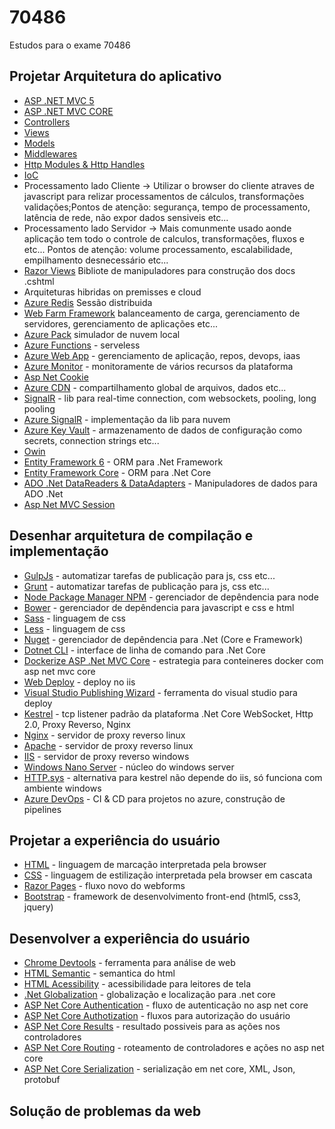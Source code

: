 # 70486
Estudos para o exame 70486
## Projetar Arquitetura do aplicativo

 - [ASP .NET MVC 5](https://docs.microsoft.com/pt-br/aspnet/mvc/overview/getting-started/introduction/getting-started) 
 - [ASP .NET MVC CORE](https://docs.microsoft.com/pt-br/aspnet/core/tutorials/first-mvc-app/start-mvc?view=aspnetcore-3.1&tabs=visual-studio)
 - [Controllers](https://docs.microsoft.com/pt-br/aspnet/mvc/overview/getting-started/introduction/adding-a-controller)
 - [Views](https://docs.microsoft.com/pt-br/aspnet/mvc/overview/getting-started/introduction/adding-a-view)
 - [Models](https://docs.microsoft.com/pt-br/aspnet/mvc/overview/getting-started/introduction/adding-a-model)
 - [Middlewares](https://docs.microsoft.com/pt-br/aspnet/core/fundamentals/middleware/?view=aspnetcore-3.1)
 - [Http Modules & Http Handles](https://support.microsoft.com/en-us/help/307985/info-asp-net-http-modules-and-http-handlers-overview)
 - [IoC](https://docs.microsoft.com/pt-br/aspnet/core/mvc/controllers/dependency-injection?view=aspnetcore-3.1)
 - Processamento lado Cliente -> Utilizar o browser do cliente atraves de javascript para relizar processamentos de cálculos, transformações validações;Pontos de atenção: segurança, tempo de processamento, latência de rede, não expor dados sensiveis etc...
 - Processamento lado Servidor -> Mais comunmente usado aonde aplicação tem todo o controle de calculos, transformações, fluxos e etc... Pontos de atenção: volume processamento, escalabilidade, empilhamento desnecessário etc...
 - [Razor Views](https://docs.microsoft.com/pt-br/aspnet/core/razor-pages/ui-class?view=aspnetcore-3.1&tabs=visual-studio) Bibliote de manipuladores para construção dos docs .cshtml
 - Arquiteturas hibridas on premisses e cloud
 - [Azure Redis](https://docs.microsoft.com/pt-br/azure/azure-cache-for-redis/cache-aspnet-session-state-provider) Sessão distribuida
 - [Web Farm Framework](https://www.iis.net/downloads/microsoft/web-farm-framework) balanceamento de carga, gerenciamento de servidores, gerenciamento de aplicações etc...
 - [Azure Pack](https://docs.microsoft.com/pt-br/previous-versions/azure/windows-server-azure-pack/dn296435(v%3Dtechnet.10)) simulador de nuvem local
 - [Azure Functions](https://azure.microsoft.com/pt-br/services/functions/) - serveless
 - [Azure Web App](https://azure.microsoft.com/pt-br/services/app-service/web/) - gerenciamento de aplicação, repos, devops, iaas
 - [Azure Monitor](https://docs.microsoft.com/pt-br/azure/azure-monitor/platform/data-sources-windows-events) - monitoramente de vários recursos da plataforma
 - [Asp Net Cookie](https://docs.microsoft.com/pt-br/aspnet/web-api/overview/advanced/http-cookies)
 - [Azure CDN](https://azure.microsoft.com/pt-br/services/cdn/) - compartilhamento global de arquivos, dados etc...
 - [SignalR](https://dotnet.microsoft.com/apps/aspnet/signalr) - lib para real-time connection, com websockets, pooling, long pooling
 - [Azure SignalR](https://docs.microsoft.com/pt-br/azure/azure-signalr/signalr-quickstart-dotnet-core) - implementação da lib para nuvem
 - [Azure Key Vault](https://azure.microsoft.com/pt-br/services/key-vault/) - armazenamento de dados de configuração como secrets, connection strings etc...
 - [Owin](http://owin.org/)
 - [Entity Framework 6](https://docs.microsoft.com/pt-br/ef/ef6/get-started) - ORM para .Net Framework
 - [Entity Framework Core](https://docs.microsoft.com/pt-br/ef/core/) - ORM para .Net Core
 - [ADO .Net DataReaders & DataAdapters](https://docs.microsoft.com/pt-BR/dotnet/framework/data/adonet/dataadapters-and-datareaders?redirectedfrom=MSDN) - Manipuladores de dados para ADO .Net
 - [Asp Net MVC Session](https://docs.microsoft.com/pt-br/aspnet/core/fundamentals/app-state?view=aspnetcore-3.1)
 
## Desenhar arquitetura de compilação e implementação

 - [GulpJs](https://gulpjs.com/) - automatizar tarefas de publicação para js, css etc...
 - [Grunt](https://gruntjs.com/) - automatizar tarefas de publicação para js, css etc...
 - [Node Package Manager NPM](https://www.npmjs.com/) - gerenciador de depêndencia para node
 - [Bower](https://bower.io/) - gerenciador de depêndencia para javascript e css e html
 - [Sass](https://sass-lang.com/) - linguagem de css
 - [Less](http://lesscss.org/) - linguagem de css
 - [Nuget](https://docs.microsoft.com/en-us/nuget/) - gerenciador de depêndencia para .Net (Core e Framework)
 - [Dotnet CLI](https://docs.microsoft.com/pt-br/dotnet/core/tools/?tabs=netcore2x) - interface de linha de comando para .Net Core
 - [Dockerize ASP .Net MVC Core](https://docs.docker.com/engine/examples/dotnetcore/) - estrategia para conteineres docker com asp net mvc core
 - [Web Deploy](https://docs.microsoft.com/pt-br/aspnet/web-forms/overview/deployment/configuring-server-environments-for-web-deployment/configuring-a-web-server-for-web-deploy-publishing-web-deploy-handler) - deploy no iis
 - [Visual Studio Publishing Wizard](https://docs.microsoft.com/pt-br/visualstudio/vsto/publish-wizard-office-development-in-visual-studio?view=vs-2019) - ferramenta do visual studio para deploy
 - [Kestrel](https://docs.microsoft.com/pt-br/aspnet/core/fundamentals/servers/kestrel?view=aspnetcore-3.1) - tcp listener padrão da plataforma .Net Core WebSocket, Http 2.0, Proxy Reverso, Nginx
 - [Nginx](https://www.nginx.com/) - servidor de proxy reverso linux
 - [Apache](https://httpd.apache.org/) - servidor de proxy reverso linux
 - [IIS](https://www.iis.net/) - servidor de proxy reverso windows
 - [Windows Nano Server](https://docs.microsoft.com/pt-br/windows-server/get-started/getting-started-with-nano-server) - núcleo do windows server 
 - [HTTP.sys](https://docs.microsoft.com/pt-br/aspnet/core/fundamentals/servers/httpsys?view=aspnetcore-3.1) - alternativa para kestrel não depende do iis, só funciona com ambiente windows  
 - [Azure DevOps](https://azure.microsoft.com/pt-br/services/devops/) - CI & CD para projetos no azure, construção de pipelines 
 
## Projetar a experiência do usuário
 - [HTML](https://www.w3schools.com/html/) - linguagem de marcação interpretada pela browser
 - [CSS](https://www.w3schools.com/css/default.asp) - linguagem de estilização interpretada pela browser em cascata
 - [Razor Pages](https://docs.microsoft.com/pt-br/aspnet/core/razor-pages/?view=aspnetcore-3.1&tabs=visual-studio) - fluxo novo do webforms
 - [Bootstrap](https://getbootstrap.com/) - framework de desenvolvimento front-end (html5, css3, jquery) 
 
## Desenvolver a experiência do usuário
 - [Chrome Devtools](https://developers.google.com/web/tools/chrome-devtools) - ferramenta para análise de web
 - [HTML Semantic](https://www.w3schools.com/html/html5_semantic_elements.asp) - semantica do html
 - [HTML Acessibility](https://www.w3schools.com/html/html_accessibility.asp) - acessibilidade para leitores de tela
 - [.Net Globalization](https://docs.microsoft.com/pt-br/aspnet/core/fundamentals/localization?view=aspnetcore-3.1) - globalização e localização para .net core
 - [ASP Net Core Authentication](https://docs.microsoft.com/pt-br/aspnet/core/security/authentication/?view=aspnetcore-3.1) - fluxo de autenticação no asp net core
 - [ASP Net Core Authotization](https://docs.microsoft.com/pt-br/aspnet/core/security/authorization/policies?view=aspnetcore-3.1) - fluxos para autorização do usuário
 - [ASP Net Core Results](https://docs.microsoft.com/pt-br/aspnet/core/web-api/action-return-types?view=aspnetcore-3.1) - resultado possiveis para as ações nos controladores
 - [ASP Net Core Routing](https://docs.microsoft.com/pt-br/aspnet/core/fundamentals/routing?view=aspnetcore-3.1) - roteamento de controladores e ações no asp net core
 - [ASP Net Core Serialization](https://docs.microsoft.com/pt-br/dotnet/standard/serialization/) - serialização em net core, XML, Json, protobuf
 
## Solução de problemas da web 
 
 

